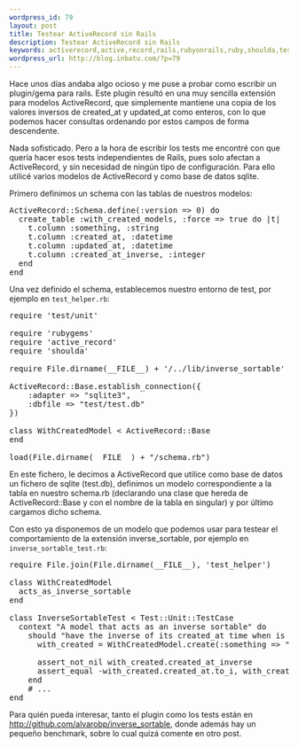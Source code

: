```yaml
--- 
wordpress_id: 79
layout: post
title: Testear ActiveRecord sin Rails
description: Testear ActiveRecord sin Rails
keywords: activerecord,active,record,rails,rubyonrails,ruby,shoulda,testing,test
wordpress_url: http://blog.inbatu.com/?p=79
---
```

Hace unos días andaba algo ocioso y me puse a probar como escribir un plugin/gema para rails. Este plugin resultó en una muy sencilla extensión para modelos ActiveRecord, que simplemente mantiene una copia de los valores inversos de created_at y updated_at como enteros, con lo que podemos hacer consultas ordenando por estos campos de forma descendente.

Nada sofisticado. Pero a la hora de escribir los tests me encontré con que quería hacer esos tests independientes de Rails, pues solo afectan a ActiveRecord, y sin necesidad de ningún tipo de configuración. Para ello utilicé varios modelos de ActiveRecord y como base de datos sqlite.

Primero definimos un schema con las tablas de nuestros modelos:

<pre name="code" class="ruby">
ActiveRecord::Schema.define(:version =&gt; 0) do
  create_table :with_created_models, :force =&gt; true do |t|
    t.column :something, :string    
    t.column :created_at, :datetime
    t.column :updated_at, :datetime    
    t.column :created_at_inverse, :integer
  end
end
</pre>

Una vez definido el schema, establecemos nuestro entorno de test, por ejemplo en <code>test_helper.rb</code>:

<pre name="code" class="ruby">
require &#x27;test/unit&#x27;

require &#x27;rubygems&#x27;
require &#x27;active_record&#x27;
require &#x27;shoulda&#x27;

require File.dirname(__FILE__) + &#x27;/../lib/inverse_sortable&#x27;

ActiveRecord::Base.establish_connection({
    :adapter =&gt; &quot;sqlite3&quot;,
    :dbfile =&gt; &quot;test/test.db&quot;
})

class WithCreatedModel &lt; ActiveRecord::Base
end

load(File.dirname(__FILE__) + &quot;/schema.rb&quot;)
</pre>

En este fichero, le decimos a ActiveRecord que utilice como base de datos un fichero de sqlite (test.db), definimos un modelo correspondiente a la tabla en nuestro schema.rb (declarando una clase que hereda de ActiveRecord::Base y con el nombre de la tabla en singular) y por último cargamos dicho schema.

Con esto ya disponemos de un modelo que podemos usar para testear el comportamiento de la extensión inverse_sortable, por ejemplo en <code>inverse_sortable_test.rb</code>:

<pre name="code" class="ruby">
require File.join(File.dirname(__FILE__), &#x27;test_helper&#x27;)

class WithCreatedModel
  acts_as_inverse_sortable
end

class InverseSortableTest &lt; Test::Unit::TestCase
  context &quot;A model that acts as an inverse sortable&quot; do    
    should &quot;have the inverse of its created_at time when is created if created_at_inverse is available&quot; do
      with_created = WithCreatedModel.create(:something =&gt; &quot;Testing&quot;)
      
      assert_not_nil with_created.created_at_inverse
      assert_equal -with_created.created_at.to_i, with_created.created_at_inverse
    end
    # ...
end
</pre>

Para quién pueda interesar, tanto el plugin como los tests están en <a href="http://github.com/alvarobp/inverse_sortable">http://github.com/alvarobp/inverse_sortable</a>, donde además hay un pequeño benchmark, sobre lo cual quizá comente en otro post.
